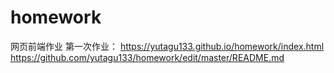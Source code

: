 # homework
网页前端作业
第一次作业：
https://yutagu133.github.io/homework/index.html
https://github.com/yutagu133/homework/edit/master/README.md
